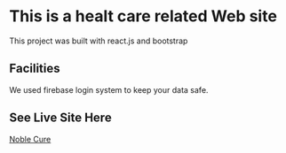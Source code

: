 # This is a healt care related Web site

This project was built with react.js and bootstrap

## Facilities

We used firebase login system to keep your data safe.

## See Live Site Here

[Noble Cure](https://noble-cure.web.app/home)
